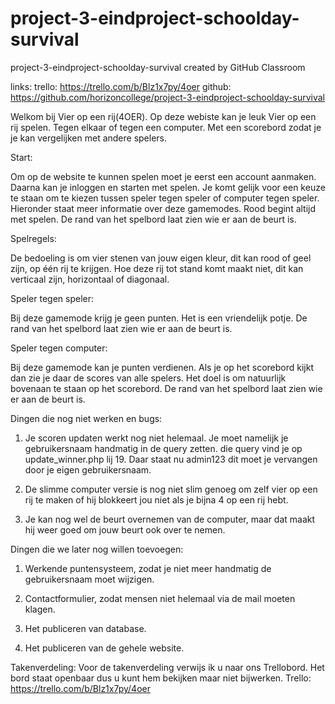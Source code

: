 # project-3-eindproject-schoolday-survival
project-3-eindproject-schoolday-survival created by GitHub Classroom

links:
trello: https://trello.com/b/Blz1x7py/4oer
github: https://github.com/horizoncollege/project-3-eindproject-schoolday-survival

Welkom bij Vier op een rij(4OER).
Op deze webiste kan je leuk Vier op een rij spelen. Tegen elkaar of tegen een computer. Met een scorebord zodat je je kan vergelijken met andere spelers.


Start:

Om op de website te kunnen spelen moet je eerst een account aanmaken. Daarna kan je inloggen en starten met spelen.
Je komt gelijk voor een keuze te staan om te kiezen tussen speler tegen speler of computer tegen speler. Hieronder staat meer informatie over deze gamemodes. Rood begint altijd met spelen. De rand van het spelbord laat zien wie er aan de beurt is.


Spelregels:

De bedoeling is om vier stenen van jouw eigen kleur, dit kan rood of geel zijn, op één rij te krijgen. Hoe deze rij tot stand komt maakt niet, dit kan verticaal zijn, horizontaal of diagonaal.


Speler tegen speler:

Bij deze gamemode krijg je geen punten. Het is een vriendelijk potje.
De rand van het spelbord laat zien wie er aan de beurt is.


Speler tegen computer:

Bij deze gamemode kan je punten verdienen. Als je op het scorebord kijkt dan zie je daar de scores van alle spelers.
Het doel is om natuurlijk bovenaan te staan op het scorebord.
De rand van het spelbord laat zien wie er aan de beurt is.


Dingen die nog niet werken en bugs:

1. Je scoren updaten werkt nog niet helemaal. Je moet namelijk je gebruikersnaam handmatig in de query zetten.
   die query vind je op update_winner.php lij 19. Daar staat nu admin123 dit moet je vervangen door je eigen gebruikersnaam.

2. De slimme computer versie is nog niet slim genoeg om zelf vier op een rij te maken of hij blokkeert jou niet als je bijna 4 op een rij hebt.

3. Je kan nog wel de beurt overnemen van de computer, maar dat maakt hij weer goed om jouw beurt ook over te nemen.



Dingen die we later nog willen toevoegen:

1. Werkende puntensysteem, zodat je niet meer handmatig de gebruikersnaam moet wijzigen.

2. Contactformulier, zodat mensen niet helemaal via de mail moeten klagen.

3. Het publiceren van database.

4. Het publiceren van de gehele website.

Takenverdeling:
Voor de takenverdeling verwijs ik u naar ons Trellobord. Het bord staat openbaar dus u kunt hem bekijken maar niet bijwerken.
Trello:
https://trello.com/b/Blz1x7py/4oer